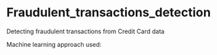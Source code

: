 # Fraudulent_transactions_detection
Detecting fraudulent transactions from Credit Card data

Machine learning approach used:
